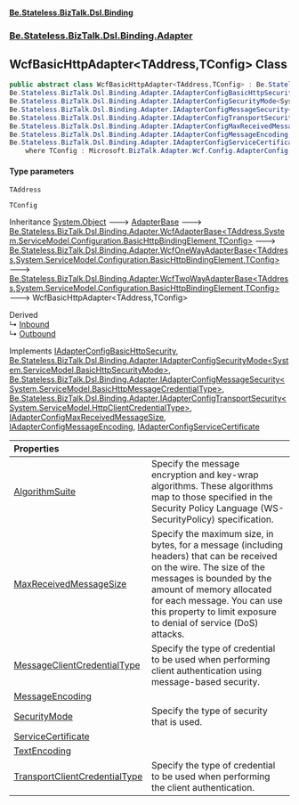 #### [Be.Stateless.BizTalk.Dsl.Binding](README.md 'README')
### [Be.Stateless.BizTalk.Dsl.Binding.Adapter](Be.Stateless.BizTalk.Dsl.Binding.Adapter.md 'Be.Stateless.BizTalk.Dsl.Binding.Adapter')

## WcfBasicHttpAdapter<TAddress,TConfig> Class

```csharp
public abstract class WcfBasicHttpAdapter<TAddress,TConfig> : Be.Stateless.BizTalk.Dsl.Binding.Adapter.WcfTwoWayAdapterBase<TAddress, System.ServiceModel.Configuration.BasicHttpBindingElement, TConfig>,
Be.Stateless.BizTalk.Dsl.Binding.Adapter.IAdapterConfigBasicHttpSecurity,
Be.Stateless.BizTalk.Dsl.Binding.Adapter.IAdapterConfigSecurityMode<System.ServiceModel.BasicHttpSecurityMode>,
Be.Stateless.BizTalk.Dsl.Binding.Adapter.IAdapterConfigMessageSecurity<System.ServiceModel.BasicHttpMessageCredentialType>,
Be.Stateless.BizTalk.Dsl.Binding.Adapter.IAdapterConfigTransportSecurity<System.ServiceModel.HttpClientCredentialType>,
Be.Stateless.BizTalk.Dsl.Binding.Adapter.IAdapterConfigMaxReceivedMessageSize,
Be.Stateless.BizTalk.Dsl.Binding.Adapter.IAdapterConfigMessageEncoding,
Be.Stateless.BizTalk.Dsl.Binding.Adapter.IAdapterConfigServiceCertificate
    where TConfig : Microsoft.BizTalk.Adapter.Wcf.Config.AdapterConfig, Microsoft.BizTalk.Adapter.Wcf.Config.IAdapterConfigAddress, Microsoft.BizTalk.Adapter.Wcf.Config.IAdapterConfigBasicHttpBinding, Microsoft.BizTalk.Adapter.Wcf.Config.IAdapterConfigBasicHttpSecurity, Microsoft.BizTalk.Adapter.Wcf.Config.IAdapterConfigIdentity, Microsoft.BizTalk.Adapter.Wcf.Config.IAdapterConfigInboundMessageMarshalling, Microsoft.BizTalk.Adapter.Wcf.Config.IAdapterConfigOutboundMessageMarshalling, Microsoft.BizTalk.Adapter.Wcf.Config.IAdapterConfigServiceCertificate, Microsoft.BizTalk.Adapter.Wcf.Config.IAdapterConfigTimeouts, new()
```
#### Type parameters

<a name='Be.Stateless.BizTalk.Dsl.Binding.Adapter.WcfBasicHttpAdapter_TAddress,TConfig_.TAddress'></a>

`TAddress`

<a name='Be.Stateless.BizTalk.Dsl.Binding.Adapter.WcfBasicHttpAdapter_TAddress,TConfig_.TConfig'></a>

`TConfig`

Inheritance [System.Object](https://docs.microsoft.com/en-us/dotnet/api/System.Object 'System.Object') &#129106; [AdapterBase](AdapterBase.md 'Be.Stateless.BizTalk.Dsl.Binding.Adapter.AdapterBase') &#129106; [Be.Stateless.BizTalk.Dsl.Binding.Adapter.WcfAdapterBase&lt;](WcfAdapterBase_TAddress,TBinding,TConfig_.md 'Be.Stateless.BizTalk.Dsl.Binding.Adapter.WcfAdapterBase<TAddress,TBinding,TConfig>')[TAddress](WcfBasicHttpAdapter_TAddress,TConfig_.md#Be.Stateless.BizTalk.Dsl.Binding.Adapter.WcfBasicHttpAdapter_TAddress,TConfig_.TAddress 'Be.Stateless.BizTalk.Dsl.Binding.Adapter.WcfBasicHttpAdapter<TAddress,TConfig>.TAddress')[,](WcfAdapterBase_TAddress,TBinding,TConfig_.md 'Be.Stateless.BizTalk.Dsl.Binding.Adapter.WcfAdapterBase<TAddress,TBinding,TConfig>')[System.ServiceModel.Configuration.BasicHttpBindingElement](https://docs.microsoft.com/en-us/dotnet/api/System.ServiceModel.Configuration.BasicHttpBindingElement 'System.ServiceModel.Configuration.BasicHttpBindingElement')[,](WcfAdapterBase_TAddress,TBinding,TConfig_.md 'Be.Stateless.BizTalk.Dsl.Binding.Adapter.WcfAdapterBase<TAddress,TBinding,TConfig>')[TConfig](WcfBasicHttpAdapter_TAddress,TConfig_.md#Be.Stateless.BizTalk.Dsl.Binding.Adapter.WcfBasicHttpAdapter_TAddress,TConfig_.TConfig 'Be.Stateless.BizTalk.Dsl.Binding.Adapter.WcfBasicHttpAdapter<TAddress,TConfig>.TConfig')[&gt;](WcfAdapterBase_TAddress,TBinding,TConfig_.md 'Be.Stateless.BizTalk.Dsl.Binding.Adapter.WcfAdapterBase<TAddress,TBinding,TConfig>') &#129106; [Be.Stateless.BizTalk.Dsl.Binding.Adapter.WcfOneWayAdapterBase&lt;](WcfOneWayAdapterBase_TAddress,TBinding,TConfig_.md 'Be.Stateless.BizTalk.Dsl.Binding.Adapter.WcfOneWayAdapterBase<TAddress,TBinding,TConfig>')[TAddress](WcfBasicHttpAdapter_TAddress,TConfig_.md#Be.Stateless.BizTalk.Dsl.Binding.Adapter.WcfBasicHttpAdapter_TAddress,TConfig_.TAddress 'Be.Stateless.BizTalk.Dsl.Binding.Adapter.WcfBasicHttpAdapter<TAddress,TConfig>.TAddress')[,](WcfOneWayAdapterBase_TAddress,TBinding,TConfig_.md 'Be.Stateless.BizTalk.Dsl.Binding.Adapter.WcfOneWayAdapterBase<TAddress,TBinding,TConfig>')[System.ServiceModel.Configuration.BasicHttpBindingElement](https://docs.microsoft.com/en-us/dotnet/api/System.ServiceModel.Configuration.BasicHttpBindingElement 'System.ServiceModel.Configuration.BasicHttpBindingElement')[,](WcfOneWayAdapterBase_TAddress,TBinding,TConfig_.md 'Be.Stateless.BizTalk.Dsl.Binding.Adapter.WcfOneWayAdapterBase<TAddress,TBinding,TConfig>')[TConfig](WcfBasicHttpAdapter_TAddress,TConfig_.md#Be.Stateless.BizTalk.Dsl.Binding.Adapter.WcfBasicHttpAdapter_TAddress,TConfig_.TConfig 'Be.Stateless.BizTalk.Dsl.Binding.Adapter.WcfBasicHttpAdapter<TAddress,TConfig>.TConfig')[&gt;](WcfOneWayAdapterBase_TAddress,TBinding,TConfig_.md 'Be.Stateless.BizTalk.Dsl.Binding.Adapter.WcfOneWayAdapterBase<TAddress,TBinding,TConfig>') &#129106; [Be.Stateless.BizTalk.Dsl.Binding.Adapter.WcfTwoWayAdapterBase&lt;](WcfTwoWayAdapterBase_TAddress,TBinding,TConfig_.md 'Be.Stateless.BizTalk.Dsl.Binding.Adapter.WcfTwoWayAdapterBase<TAddress,TBinding,TConfig>')[TAddress](WcfBasicHttpAdapter_TAddress,TConfig_.md#Be.Stateless.BizTalk.Dsl.Binding.Adapter.WcfBasicHttpAdapter_TAddress,TConfig_.TAddress 'Be.Stateless.BizTalk.Dsl.Binding.Adapter.WcfBasicHttpAdapter<TAddress,TConfig>.TAddress')[,](WcfTwoWayAdapterBase_TAddress,TBinding,TConfig_.md 'Be.Stateless.BizTalk.Dsl.Binding.Adapter.WcfTwoWayAdapterBase<TAddress,TBinding,TConfig>')[System.ServiceModel.Configuration.BasicHttpBindingElement](https://docs.microsoft.com/en-us/dotnet/api/System.ServiceModel.Configuration.BasicHttpBindingElement 'System.ServiceModel.Configuration.BasicHttpBindingElement')[,](WcfTwoWayAdapterBase_TAddress,TBinding,TConfig_.md 'Be.Stateless.BizTalk.Dsl.Binding.Adapter.WcfTwoWayAdapterBase<TAddress,TBinding,TConfig>')[TConfig](WcfBasicHttpAdapter_TAddress,TConfig_.md#Be.Stateless.BizTalk.Dsl.Binding.Adapter.WcfBasicHttpAdapter_TAddress,TConfig_.TConfig 'Be.Stateless.BizTalk.Dsl.Binding.Adapter.WcfBasicHttpAdapter<TAddress,TConfig>.TConfig')[&gt;](WcfTwoWayAdapterBase_TAddress,TBinding,TConfig_.md 'Be.Stateless.BizTalk.Dsl.Binding.Adapter.WcfTwoWayAdapterBase<TAddress,TBinding,TConfig>') &#129106; WcfBasicHttpAdapter<TAddress,TConfig>

Derived  
&#8627; [Inbound](WcfBasicHttpAdapter.Inbound.md 'Be.Stateless.BizTalk.Dsl.Binding.Adapter.WcfBasicHttpAdapter.Inbound')  
&#8627; [Outbound](WcfBasicHttpAdapter.Outbound.md 'Be.Stateless.BizTalk.Dsl.Binding.Adapter.WcfBasicHttpAdapter.Outbound')

Implements [IAdapterConfigBasicHttpSecurity](IAdapterConfigBasicHttpSecurity.md 'Be.Stateless.BizTalk.Dsl.Binding.Adapter.IAdapterConfigBasicHttpSecurity'), [Be.Stateless.BizTalk.Dsl.Binding.Adapter.IAdapterConfigSecurityMode&lt;](IAdapterConfigSecurityMode_T_.md 'Be.Stateless.BizTalk.Dsl.Binding.Adapter.IAdapterConfigSecurityMode<T>')[System.ServiceModel.BasicHttpSecurityMode](https://docs.microsoft.com/en-us/dotnet/api/System.ServiceModel.BasicHttpSecurityMode 'System.ServiceModel.BasicHttpSecurityMode')[&gt;](IAdapterConfigSecurityMode_T_.md 'Be.Stateless.BizTalk.Dsl.Binding.Adapter.IAdapterConfigSecurityMode<T>'), [Be.Stateless.BizTalk.Dsl.Binding.Adapter.IAdapterConfigMessageSecurity&lt;](IAdapterConfigMessageSecurity_T_.md 'Be.Stateless.BizTalk.Dsl.Binding.Adapter.IAdapterConfigMessageSecurity<T>')[System.ServiceModel.BasicHttpMessageCredentialType](https://docs.microsoft.com/en-us/dotnet/api/System.ServiceModel.BasicHttpMessageCredentialType 'System.ServiceModel.BasicHttpMessageCredentialType')[&gt;](IAdapterConfigMessageSecurity_T_.md 'Be.Stateless.BizTalk.Dsl.Binding.Adapter.IAdapterConfigMessageSecurity<T>'), [Be.Stateless.BizTalk.Dsl.Binding.Adapter.IAdapterConfigTransportSecurity&lt;](IAdapterConfigTransportSecurity_T_.md 'Be.Stateless.BizTalk.Dsl.Binding.Adapter.IAdapterConfigTransportSecurity<T>')[System.ServiceModel.HttpClientCredentialType](https://docs.microsoft.com/en-us/dotnet/api/System.ServiceModel.HttpClientCredentialType 'System.ServiceModel.HttpClientCredentialType')[&gt;](IAdapterConfigTransportSecurity_T_.md 'Be.Stateless.BizTalk.Dsl.Binding.Adapter.IAdapterConfigTransportSecurity<T>'), [IAdapterConfigMaxReceivedMessageSize](IAdapterConfigMaxReceivedMessageSize.md 'Be.Stateless.BizTalk.Dsl.Binding.Adapter.IAdapterConfigMaxReceivedMessageSize'), [IAdapterConfigMessageEncoding](IAdapterConfigMessageEncoding.md 'Be.Stateless.BizTalk.Dsl.Binding.Adapter.IAdapterConfigMessageEncoding'), [IAdapterConfigServiceCertificate](IAdapterConfigServiceCertificate.md 'Be.Stateless.BizTalk.Dsl.Binding.Adapter.IAdapterConfigServiceCertificate')

| Properties | |
| :--- | :--- |
| [AlgorithmSuite](WcfBasicHttpAdapter_TAddress,TConfig_.AlgorithmSuite.md 'Be.Stateless.BizTalk.Dsl.Binding.Adapter.WcfBasicHttpAdapter<TAddress,TConfig>.AlgorithmSuite') | Specify the message encryption and key-wrap algorithms. These algorithms map to those specified in the Security Policy Language (WS-SecurityPolicy) specification. |
| [MaxReceivedMessageSize](WcfBasicHttpAdapter_TAddress,TConfig_.MaxReceivedMessageSize.md 'Be.Stateless.BizTalk.Dsl.Binding.Adapter.WcfBasicHttpAdapter<TAddress,TConfig>.MaxReceivedMessageSize') | Specify the maximum size, in bytes, for a message (including headers) that can be received on the wire. The size of the messages is bounded by the amount of memory allocated for each message. You can use this property to limit exposure to denial of service (DoS) attacks. |
| [MessageClientCredentialType](WcfBasicHttpAdapter_TAddress,TConfig_.MessageClientCredentialType.md 'Be.Stateless.BizTalk.Dsl.Binding.Adapter.WcfBasicHttpAdapter<TAddress,TConfig>.MessageClientCredentialType') | Specify the type of credential to be used when performing client authentication using message-based security. |
| [MessageEncoding](WcfBasicHttpAdapter_TAddress,TConfig_.MessageEncoding.md 'Be.Stateless.BizTalk.Dsl.Binding.Adapter.WcfBasicHttpAdapter<TAddress,TConfig>.MessageEncoding') | |
| [SecurityMode](WcfBasicHttpAdapter_TAddress,TConfig_.SecurityMode.md 'Be.Stateless.BizTalk.Dsl.Binding.Adapter.WcfBasicHttpAdapter<TAddress,TConfig>.SecurityMode') | Specify the type of security that is used. |
| [ServiceCertificate](WcfBasicHttpAdapter_TAddress,TConfig_.ServiceCertificate.md 'Be.Stateless.BizTalk.Dsl.Binding.Adapter.WcfBasicHttpAdapter<TAddress,TConfig>.ServiceCertificate') | |
| [TextEncoding](WcfBasicHttpAdapter_TAddress,TConfig_.TextEncoding.md 'Be.Stateless.BizTalk.Dsl.Binding.Adapter.WcfBasicHttpAdapter<TAddress,TConfig>.TextEncoding') | |
| [TransportClientCredentialType](WcfBasicHttpAdapter_TAddress,TConfig_.TransportClientCredentialType.md 'Be.Stateless.BizTalk.Dsl.Binding.Adapter.WcfBasicHttpAdapter<TAddress,TConfig>.TransportClientCredentialType') | Specify the type of credential to be used when performing the client authentication. |
